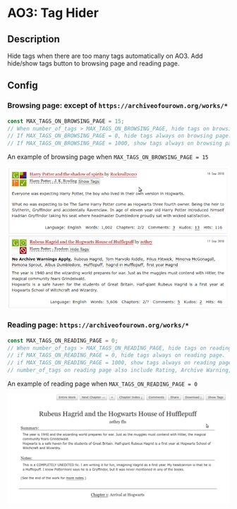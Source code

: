 # AO3: Tag Hider

## Description

Hide tags when there are too many tags automatically on AO3.
Add hide/show tags button to browsing page and reading page.

## Config

### Browsing page: except of `https://archiveofourown.org/works/*`

```javascript
const MAX_TAGS_ON_BROWSING_PAGE = 15;
// When number_of_tags > MAX_TAGS_ON_BROWSING_PAGE, hide tags on browsing page.
// If MAX_TAGS_ON_BROWSING_PAGE = 0, hide tags always on browsing page.
// If MAX_TAGS_ON_BROWSING_PAGE = 1000, show tags always on browsing page.
```

An example of browsing page when `MAX_TAGS_ON_BROWSING_PAGE = 15`

![MAX_TAGS_ON_BROWSING_PAGE = 15](https://github.com/Nellius/UserScripts/raw/master/AO3-Tag-Hider/images/th-demo-browsing-page.gif)

### Reading page: `https://archiveofourown.org/works/*`

```javascript
const MAX_TAGS_ON_READING_PAGE = 0;
// When number_of_tags > MAX_TAGS_ON_READING_PAGE, hide tags on reading page.
// if MAX_TAGS_ON_READING_PAGE = 0, hide tags always on reading page.
// if MAX_TAGS_ON_READING_PAGE = 1000, show tags always on reading page.
// number_of_tags on reading page also include Rating, Archive Warning, Category and Fandom tags.
```

An example of reading page when `MAX_TAGS_ON_READING_PAGE = 0`

![MAX_TAGS_ON_READING_PAGE = 0](https://github.com/Nellius/UserScripts/raw/master/AO3-Tag-Hider/images/th-demo-reading-page.gif)
